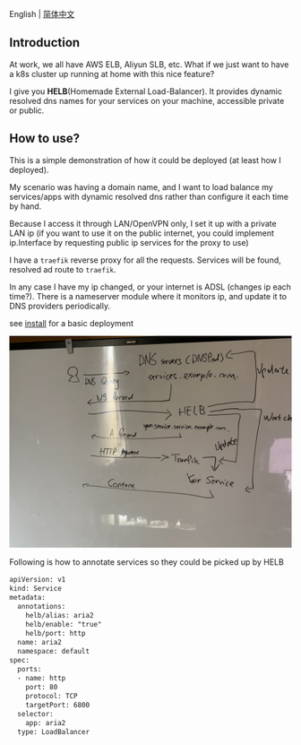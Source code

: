 
 English | [简体中文](./README.zhs.md)

## Introduction

At work, we all have AWS ELB, Aliyun SLB, etc. What if we just want to have a k8s cluster up running at home with this nice feature?

I give you **HELB**(Homemade External Load-Balancer). It provides dynamic resolved dns names for your services on your machine, accessible private or public.


## How to use?

This is a simple demonstration of how it could be deployed (at least how I deployed).


My scenario was having a domain name, and I want to load balance my services/apps with dynamic resolved dns rather than configure it each time by hand.


Because I access it through LAN/OpenVPN only, I set it up with a private LAN ip (if you want to use it on the public internet, you could implement ip.Interface by requesting public ip services for the proxy to use)


I have a `traefik` reverse proxy for all the requests. Services will be found, resolved ad route to `traefik`.


In any case I have my ip changed, or your internet is ADSL (changes ip each time?). There is a nameserver module where it monitors ip, and update it to DNS providers periodically.


see [install](./install/static-dnspod-traefik) for a basic deployment


![Diagram](/images/diagram.jpg)


Following is how to annotate services so they could be picked up by HELB

```
apiVersion: v1
kind: Service
metadata:
  annotations:
    helb/alias: aria2
    helb/enable: "true"
    helb/port: http
  name: aria2
  namespace: default
spec:
  ports:
  - name: http
    port: 80
    protocol: TCP
    targetPort: 6800
  selector:
    app: aria2
  type: LoadBalancer
```
